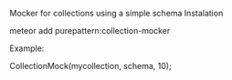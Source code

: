 Mocker for collections using a simple schema
Instalation

meteor add purepattern:collection-mocker


Example:

CollectionMock(mycollection, schema, 10);